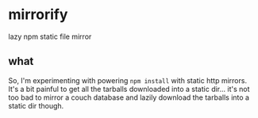mirrorify
=========

lazy npm static file mirror

## what

So, I'm experimenting with powering `npm install` with static http mirrors. It's a bit painful to get all the tarballs downloaded into a static dir... it's not too bad to mirror a couch database and lazily download the tarballs into a static dir though.

